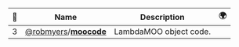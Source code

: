 |:star2: | Name | Description | 🌍|
|---|---|---|---|
|3|[@robmyers](https://github.com/robmyers)/[**moocode**](https://github.com/robmyers/moocode)|LambdaMOO object code.||

